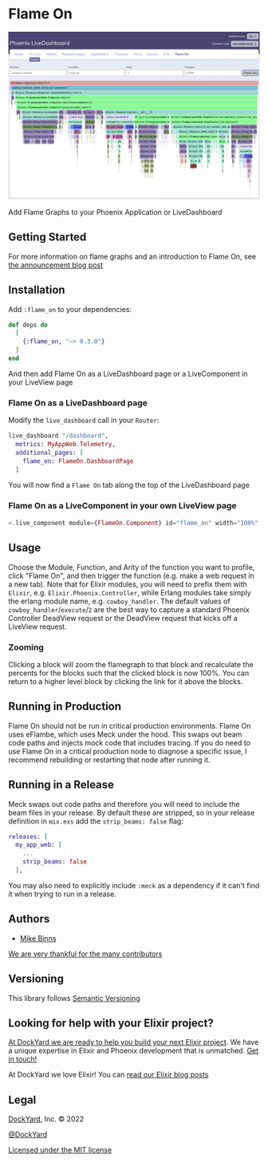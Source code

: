 # Flame On

![Flame On - Phoenix LiveDashboard](assets/images/screenshot.png)

Add Flame Graphs to your Phoenix Application or LiveDashboard

## Getting Started

For more information on flame graphs and an introduction to Flame On, see [the announcement blog post](https://dockyard.com/blog/2022/02/22/profiling-elixir-applications-with-flame-graphs-and-flame-on)
## Installation

Add `:flame_on` to your dependencies:

```elixir
def deps do
  [
    {:flame_on, "~> 0.3.0"}
  ]
end
```

And then add Flame On as a LiveDashboard page or a LiveComponent in your LiveView page

### Flame On as a LiveDashboard page

Modify the `live_dashboard` call in your `Router`:

```elixir
live_dashboard "/dashboard",
  metrics: MyAppWeb.Telemetry,
  additional_pages: [
    flame_on: FlameOn.DashboardPage
  ]
```

You will now find a `Flame On` tab along the top of the LiveDashboard page

### Flame On as a LiveComponent in your own LiveView page

```elixir
<.live_component module={FlameOn.Component} id="flame_on" width="100%" height="100%" />
```

## Usage

Choose the Module, Function, and Arity of the function you want to profile, click "Flame On", and then trigger the function (e.g. make a web request in a new tab). Note that for Elixir modules, you will need to prefix them with `Elixir`, e.g. `Elixir.Phoenix.Controller`, while Erlang modules take simply the erlang module name, e.g. `cowboy_handler`. The default values of `cowboy_handler`/`execute`/`2` are the best way to capture a standard Phoenix Controller DeadView request or the DeadView request that kicks off a LiveView request.

### Zooming

Clicking a block will zoom the flamegraph to that block and recalculate the percents for the blocks such that the clicked block is now 100%. You can return to a higher level block by clicking the link for it above the blocks.

## Running in Production

Flame On should not be run in critical production environments. Flame On uses eFlambe, which uses Meck under the hood. This swaps out beam code paths and injects mock code that includes tracing. If you do need to use Flame On in a critical production node to diagnose a specific issue, I recommend rebuilding or restarting that node after running it.

## Running in a Release

Meck swaps out code paths and therefore you will need to include the beam files in your release. By default these are stripped, so in your release definition in `mix.exs` add the `strip_beams: false` flag:

```elixir
releases: [
  my_app_web: [
    ...
    strip_beams: false
  ],
```

You may also need to explicitly include `:meck` as a dependency if it can't find it when trying to run in a release.

## Authors ##

* [Mike Binns](https://github.com/TheFirstAvenger)

[We are very thankful for the many contributors](https://github.com/DockYard/flame_on/graphs/contributors)

## Versioning ##

This library follows [Semantic Versioning](https://semver.org)

## Looking for help with your Elixir project? ##

[At DockYard we are ready to help you build your next Elixir project](https://dockyard.com/phoenix-consulting). We have a unique expertise
in Elixir and Phoenix development that is unmatched. [Get in touch!](https://dockyard.com/contact/hire-us)

At DockYard we love Elixir! You can [read our Elixir blog posts](https://dockyard.com/blog/categories/elixir)

## Legal ##

[DockYard](https://dockyard.com/), Inc. © 2022

[@DockYard](https://twitter.com/DockYard)

[Licensed under the MIT license](https://www.opensource.org/licenses/mit-license.php)